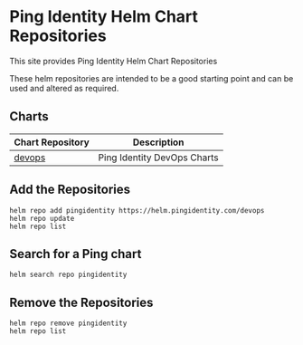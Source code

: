 # Ping Identity Helm Chart Repositories

This site provides Ping Identity Helm Chart Repositories

These helm repositories are intended to be a good starting point and can be used and altered as required.

## Charts

| Chart Repository | Description |
|--|--|
| [devops](devops) | Ping Identity DevOps Charts

## Add the Repositories

```shell
helm repo add pingidentity https://helm.pingidentity.com/devops
helm repo update
helm repo list
```

## Search for a Ping chart

```shell
helm search repo pingidentity
```

## Remove the Repositories

```shell
helm repo remove pingidentity
helm repo list
```
